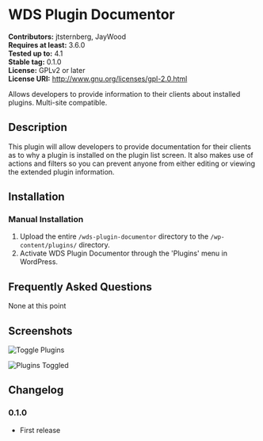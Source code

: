 # WDS Plugin Documentor #
**Contributors:**      jtsternberg, JayWood  
**Requires at least:** 3.6.0  
**Tested up to:**      4.1  
**Stable tag:**        0.1.0  
**License:**           GPLv2 or later  
**License URI:**       http://www.gnu.org/licenses/gpl-2.0.html  

Allows developers to provide information to their clients about installed plugins.  Multi-site compatible.

## Description ##

This plugin will allow developers to provide documentation for their clients as to why a plugin is installed on the plugin list screen.  It also makes use of actions and filters so you can prevent anyone from either editing or viewing the extended plugin information.

## Installation

### Manual Installation

1. Upload the entire `/wds-plugin-documentor` directory to the `/wp-content/plugins/` directory.
2. Activate WDS Plugin Documentor through the 'Plugins' menu in WordPress.

## Frequently Asked Questions

None at this point

## Screenshots

![Toggle Plugins](https://github.com/WebDevStudios/Plugin-Documentor/raw/screenshot-1.png)

![Plugins Toggled](https://github.com/WebDevStudios/Plugin-Documentor/raw/screenshot-2.png)

## Changelog

### 0.1.0
* First release
